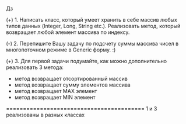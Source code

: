 Дз

(+) 1. Написать класс, который умеет хранить в себе массив любых типов данных (Integer, Long, String etc.). Реализовать метод, который возвращает любой элемент массива по индексу. 

(-) 2. Перепишите Вашу задачу по подсчету суммы массива чисел в многопоточном режиме  в Generic форму. :)

(+) 3. Для первой задачи подумайте, как можно дополнительно реализовать 3 метода:
+ метод возвращает отсортированный массив
+ метод возвращает сумму элементов массива
+ метод возвращает МАХ элемент
+ метод возвращает MIN элемент

=========================================
1 и 3 реализованы в разных классах
